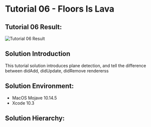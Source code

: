 Tutorial 06 - Floors Is Lava
====================

## Tutorial 06 Result:
![Tutorial 06 Result](https://github.com/jingyangcarl/Resources/blob/master/ARKitTutorial/Tutorial06_FloorIsLava/result.gif)

## Solution Introduction
This tutorial solution introduces plane detection, and tell the difference between didAdd, didUpdate, didRemove rendererss

## Solution Environment:
* MacOS Mojave 10.14.5
* Xcode 10.3

## Solution Hierarchy:

